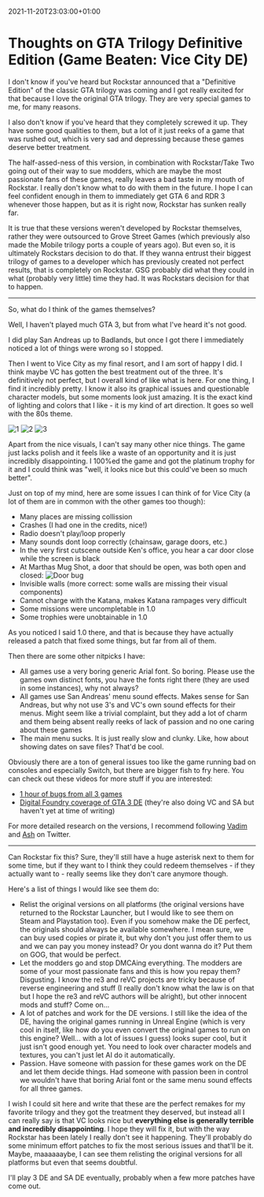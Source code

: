 2021-11-20T23:03:00+01:00
# Thoughts on GTA Trilogy Definitive Edition (Game Beaten: Vice City DE)

I don't know if you've heard but Rockstar announced that a "Definitive Edition" of the classic GTA trilogy was coming and I got really excited for that because I love the original GTA trilogy. They are very special games to me, for many reasons.

I also don't know if you've heard that they completely screwed it up. They have some good qualities to them, but a lot of it just reeks of a game that was rushed out, which is very sad and depressing because these games deserve better treatment. 

The half-assed-ness of this version, in combination with Rockstar/Take Two going out of their way to sue modders, which are maybe the most passionate fans of these games, really leaves a bad taste in my mouth of Rockstar. I really don't know what to do with them in the future. I hope I can feel confident enough in them to immediately get GTA 6 and RDR 3 whenever those happen, but as it is right now, Rockstar has sunken really far.

It is true that these versions weren't developed by Rockstar themselves, rather they were outsourced to Grove Street Games (which previously also made the Mobile trilogy ports a couple of years ago). But even so, it is ultimately Rockstars decision to do that. If they wanna entrust their biggest trilogy of games to a developer which has previously created not perfect results, that is completely on Rockstar. GSG probably did what they could in what (probably very little) time they had. It was Rockstars decision for that to happen.

-----------------------------

So, what do I think of the games themselves?

Well, I haven't played much GTA 3, but from what I've heard it's not good. 

I did play San Andreas up to Badlands, but once I got there I immediately noticed a lot of things were wrong so I stopped.

Then I went to Vice City as my final resort, and I am sort of happy I did. I think maybe VC has gotten the best treatment out of the three. It's definitively not perfect, but I overall kind of like what is here. For one thing, I find it incredibly pretty. I know it also its graphical issues and questionable character models, but some moments look just amazing. It is the exact kind of lighting and colors that I like - it is my kind of art direction. It goes so well with the 80s theme. 

![1](https://lambdan.se/img/IceGrowthPenalty.jpg)
![2](https://lambdan.se/img/SenseQuantityEntrance.jpg)
![3](https://lambdan.se/img/PlayLeagueWeb.jpg)

Apart from the nice visuals, I can't say many other nice things. The game just lacks polish and it feels like a waste of an opportunity and it is just incredibly disappointing. I 100%ed the game and got the platinum trophy for it and I could think was "well, it looks nice but this could've been so much better".

Just on top of my mind, here are some issues I can think of for Vice City (a lot of them are in common with the other games too though):

- Many places are missing collission
- Crashes (I had one in the credits, nice!)
- Radio doesn't play/loop properly
- Many sounds dont loop correctly (chainsaw, garage doors, etc.)
- In the very first cutscene outside Ken's office, you hear a car door close while the screen is black
- At Marthas Mug Shot, a door that should be open, was both open and closed: ![Door bug](https://pbs.twimg.com/media/FEa2Tc3XwA4noWb?format=jpg&name=large)
- Invisible walls (more correct: some walls are missing their visual components)
- Cannot charge with the Katana, makes Katana rampages very difficult
- Some missions were uncompletable in 1.0 
- Some trophies were unobtainable in 1.0

As you noticed I said 1.0 there, and that is because they have actually released a patch that fixed some things, but far from all of them. 

Then there are some other nitpicks I have:

- All games use a very boring generic Arial font. So boring. Please use the games own distinct fonts, you have the fonts right there (they are used in some instances), why not always? 
- All games use San Andreas' menu sound effects. Makes sense for San Andreas, but why not use 3's and VC's own sound effects for their menus. Might seem like a trivial complaint, but they add a lot of charm and them being absent really reeks of lack of passion and no one caring about these games
- The main menu sucks. It is just really slow and clunky. Like, how about showing dates on save files? That'd be cool.

Obviously there are a ton of general issues too like the game running bad on consoles and especially Switch, but there are bigger fish to fry here. You can check out these videos for more stuff if you are interested:

- [1 hour of bugs from all 3 games](https://www.youtube.com/watch?v=5Rd2huQTNh0)
- [Digital Foundry coverage of GTA 3 DE](https://www.youtube.com/watch?v=Y1JJt7xHTlE) (they're also doing VC and SA but haven't yet at time of writing)

For more detailed research on the versions, I recommend following [Vadim](https://twitter.com/NationalPepper) and [Ash](https://twitter.com/Ash_735) on Twitter. 

-------------------------

Can Rockstar fix this? Sure, they'll still have a huge asterisk next to them for some time, but if they want to I think they could redeem themselves - if they actually want to - really seems like they don't care anymore though. 

Here's a list of things I would like see them do:

- Relist the original versions on all platforms (the original versions have returned to the Rockstar Launcher, but I would like to see them on Steam and Playstation too). Even if you somehow make the DE perfect, the originals should always be available somewhere. I mean sure, we can buy used copies or pirate it, but why don't you just offer them to us and we can pay you money instead? Or you dont wanna do it? Put them on GOG, that would be perfect.
- Let the modders go and stop DMCAing everything. The modders are some of your most passionate fans and this is how you repay them? Disgusting. I know the re3 and reVC projects are tricky because of reverse engineering and stuff (I really don't know what the law is on that but I hope the re3 and reVC authors will be alright), but other innocent mods and stuff? Come on... 
- A lot of patches and work for the DE versions. I still like the idea of the DE, having the original games running in Unreal Engine (which is very cool in itself, like how do you even convert the original games to run on this engine? Well... with a lot of issues I guess) looks super cool, but it just isn't good enough yet. You need to look over character models and textures, you can't just let AI do it automatically.
- Passion. Have someone with passion for these games work on the DE and let them decide things. Had someone with passion been in control we wouldn't have that boring Arial font or the same menu sound effects for all three games. 

I wish I could sit here and write that these are the perfect remakes for my favorite trilogy and they got the treatment they deserved, but instead all I can really say is that VC looks nice but **everything else is generally terrible and incredibly disappointing**. I hope they will fix it, but with the way Rockstar has been lately I really don't see it happening. They'll probably do some minimum effort patches to fix the most serious issues and that'll be it. Maybe, maaaaaaybe, I can see them relisting the original versions for all platforms but even that seems doubtful.

I'll play 3 DE and SA DE eventually, probably when a few more patches have come out. 
